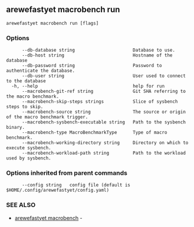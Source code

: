 ## arewefastyet macrobench run



```
arewefastyet macrobench run [flags]
```

### Options

```
      --db-database string                      Database to use.
      --db-host string                          Hostname of the database
      --db-password string                      Password to authenticate the database.
      --db-user string                          User used to connect to the database
  -h, --help                                    help for run
      --macrobench-git-ref string               Git SHA referring to the macro benchmark.
      --macrobench-skip-steps strings           Slice of sysbench steps to skip.
      --macrobench-source string                The source or origin of the macro benchmark trigger.
      --macrobench-sysbench-executable string   Path to the sysbench binary.
      --macrobench-type MacroBenchmarkType      Type of macro benchmark.
      --macrobench-working-directory string     Directory on which to execute sysbench.
      --macrobench-workload-path string         Path to the workload used by sysbench.
```

### Options inherited from parent commands

```
      --config string   config file (default is $HOME/.config/arewefastyet/config.yaml)
```

### SEE ALSO

* [arewefastyet macrobench](arewefastyet_macrobench.md)	 - 

